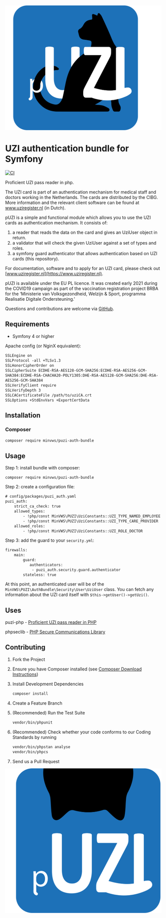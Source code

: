 ![pUZI logo](pUZI.svg "pUZI logo")
# UZI authentication bundle for Symfony 

[![CI](https://github.com/minvws/puzi-auth-bundle/actions/workflows/test.yml/badge.svg)](https://github.com/minvws/puzi-auth-bundle/actions/workflows/test.yml)

Proficient UZI pass reader in php.

The UZI card is part of an authentication mechanism for medical staff and doctors working in the Netherlands. The cards are distributed by the CIBG. More information and the relevant client software can be found at www.uziregister.nl (in Dutch).

pUZI is a simple and functional module which allows you to use the UZI cards as authentication mechanism. It consists of:

1. a reader that reads the data on the card and gives an UziUser object in return.
2. a validator that will check the given UziUser against a set of types and roles.
3. a symfony guard authenticator that allows authentication based on UZI cards (this repository).

For documentation, software and to apply for an UZI card, please check out [www.uziregister.nl](https://www.uziregister.nl).     

pUZI is available under the EU PL licence. It was created early 2021 during the COVID19 campaign as part of the vaccination registration project BRBA for the ‘Ministerie van Volksgezondheid, Welzijn & Sport, programma Realisatie Digitale Ondersteuning.’

Questions and contributions are welcome via [GitHub](https://github.com/minvws/puzi-auth-bundle/issues).

## Requirements

* Symfony 4 or higher

Apache config (or NginX equivalent):
```apacheconf
SSLEngine on
SSLProtocol -all +TLSv1.3
SSLHonorCipherOrder on
SSLCipherSuite ECDHE-RSA-AES128-GCM-SHA256:ECDHE-RSA-AES256-GCM-SHA384:ECDHE-RSA-CHACHA20-POLY1305:DHE-RSA-AES128-GCM-SHA256:DHE-RSA-AES256-GCM-SHA384
SSLVerifyClient require
SSLVerifyDepth 3
SSLCACertificateFile /path/to/uziCA.crt
SSLOptions +StdEnvVars +ExportCertData
```

## Installation

### Composer

```sh
composer require minvws/puzi-auth-bundle
```

## Usage


Step 1: install bundle with composer:

    composer require minvws/puzi-auth-bundle
    
Step 2: create a configuration file:

    # config/packages/puzi_auth.yaml
    puzi_auth:
        strict_ca_check: true
        allowed_types:
            - !php/const MinVWS\PUZI\UziConstants::UZI_TYPE_NAMED_EMPLOYEE
            - !php/const MinVWS\PUZI\UziConstants::UZI_TYPE_CARE_PROVIDER
        allowed_roles:
            - !php/const MinVWS\PUZI\UziConstants::UZI_ROLE_DOCTOR  

Step 3: add the guard to your `security.yml`:

    firewalls:
        main:
            guard:
               authenticators:
                - puzi_auth.security.guard.authenticator
            stateless: true

At this point, an authenticated user will be of the `MinVWS\PUZI\AuthBundle\Security\User\UziUser` class. You 
can fetch any information about the UZI card itself with `$this->getUser()->getUzi()`.


## Uses

puzi-php - [Proficient UZI pass reader in PHP](https://github.com/minvws/pUZI-php)

phpseclib - [PHP Secure Communications Library](https://phpseclib.com/)

## Contributing

1. Fork the Project

2. Ensure you have Composer installed (see [Composer Download Instructions](https://getcomposer.org/download/))

3. Install Development Dependencies

    ```sh
    composer install
    ```

4. Create a Feature Branch

5. (Recommended) Run the Test Suite

    ```sh
    vendor/bin/phpunit
    ```
6. (Recommended) Check whether your code conforms to our Coding Standards by running

    ```sh
    vendor/bin/phpstan analyse
    vendor/bin/phpcs
    ```

7. Send us a Pull Request

![pUZI](pUZI-hidden.svg "pUZI")
